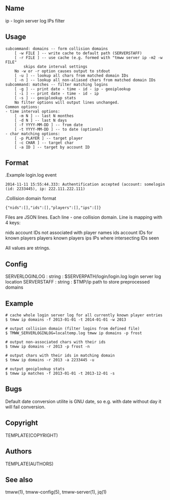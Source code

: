 Name
----
ip - login server log IPs filter

Usage
-----

    subcommand: domains -- form collision domains
        [ -w FILE ] -- write cache to default path (SERVERSTAFF)
        [ -r FILE ] -- use cache (e.g. formed with "tmww server ip -m2 -w FILE"
            skips date interval settings
        No -w or -r option causes output to stdout
        [ -u ] -- lookup all chars from matched domain IDs
        [ -n ] -- lookup all non-aliased chars from matched domain IDs
    subcommand: matches -- filter matching logins
        [ -g ] -- print date - time - id - ip - geoiplookup
        [ -i ] -- print date - time - id - ip
        [ -s ] -- geoiplookup stats
        No filter options will output lines unchanged.
    Common options:
    - time interval options:
        [ -m N ] -- last N monthes
        [ -d N ] -- last N days
        [ -f YYYY-MM-DD ] -- from date
        [ -t YYYY-MM-DD ] -- to date (optional)
    - char matching options:
        [ -p PLAYER ] -- target player
        [ -c CHAR ] -- target char
        [ -a ID ] -- target by account ID

Format
------

.Example login.log event

    2014-11-11 15:55:44.333: Authentification accepted (account: somelogin (id: 2233445), ip: 222.111.222.111)

.Collision domain format

    {"nids":[],"ids":[],"players":[],"ips":[]}

Files are JSON lines. Each line - one collision domain. Line is mapping with 4 keys:

nids        account IDs not associated with player names
ids         account IDs for known players
players     known players
ips         IPs where intersecting IDs seen

All values are strings.

Config
------

SERVERLOGINLOG : string : $SERVERPATH/login/login.log
    login server log location
SERVERSTAFF : string : $TMP/ip
    path to store preprocessed domains

Example
-------

    # cache whole login server log for all currently known player entries
    $ tmww ip domains -f 2013-01-01 -t 2014-01-01 -w 2013

    # output collision domain (filter logins from defined file)
    $ TMWW_SERVERLOGINLOG=localtemp.log tmww ip domains -p frost

    # output non-associated chars with their ids
    $ tmww ip domains -r 2013 -p frost -n

    # output chars with their ids in matching domain
    $ tmww ip domains -r 2013 -a 2233445 -u

    # output geoiplookup stats
    $ tmww ip matches -f 2013-01-01 -t 2013-12-01 -s

Bugs
----

Default date conversion utilite is GNU date, so e.g. with date without day it
will fail conversion.

Copyright
---------
TEMPLATE(COPYRIGHT)

Authors
-------
TEMPLATE(AUTHORS)

See also
--------
tmww(1), tmww-config(5), tmww-server(1), jq(1)

